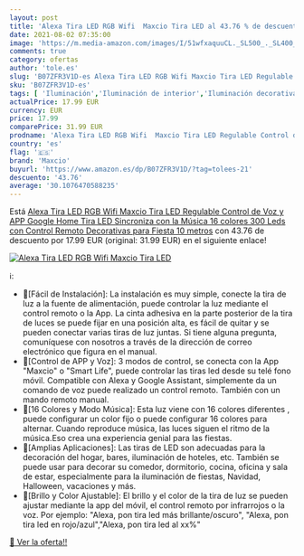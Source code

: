 ```yaml
---
layout: post
title: 'Alexa Tira LED RGB Wifi  Maxcio Tira LED al 43.76 % de descuento'
date: 2021-08-02 07:35:00
image: 'https://m.media-amazon.com/images/I/51wfxaquuCL._SL500_._SL400_.jpg'
comments: true
category: ofertas
author: 'tole.es'
slug: 'B07ZFR3V1D-es Alexa Tira LED RGB Wifi Maxcio Tira LED Regulable Control...'
sku: 'B07ZFR3V1D-es'
tags: [ 'Iluminación','Iluminación de interior','Iluminación decorativa y para usos específicos de interior','Tiras LED de interior','alexa','google','home','maxcio', ]
actualPrice: 17.99 EUR
currency: EUR
price: 17.99
comparePrice: 31.99 EUR
prodname: 'Alexa Tira LED RGB Wifi  Maxcio Tira LED Regulable Control de Voz y APP  Google Home Tira LED Sincroniza con la Música  16 colores 300 Leds con Control Remoto  Decorativas para Fiesta  10 metros'
country: 'es'
flag: '🇪🇸'
brand: 'Maxcio'
buyurl: 'https://www.amazon.es/dp/B07ZFR3V1D/?tag=tolees-21'
descuento: '43.76'
average: '30.1076470588235'
---
```


Está [Alexa Tira LED RGB Wifi  Maxcio Tira LED Regulable Control de Voz y APP  Google Home Tira LED Sincroniza con la Música  16 colores 300 Leds con Control Remoto  Decorativas para Fiesta  10 metros](https://www.amazon.es/dp/B07ZFR3V1D/?tag=tolees-21) con 43.76 de descuento por 17.99 EUR (original: 31.99 EUR) en el siguiente enlace!

[![Alexa Tira LED RGB Wifi  Maxcio Tira LED](https://m.media-amazon.com/images/I/51wfxaquuCL._SL500_._SL400_.jpg)](https://www.amazon.es/dp/B07ZFR3V1D/?tag=tolees-21)

ℹ️:

- 🎉[Fácil de Instalación]: La instalación es muy simple, conecte la tira de luz a la fuente de alimentación, puede controlar la luz mediante el control remoto o la App. La cinta adhesiva en la parte posterior de la tira de luces se puede fijar en una posición alta, es fácil de quitar y se pueden conectar varias tiras de luz juntas. Si tiene alguna pregunta, comuníquese con nosotros a través de la dirección de correo electrónico que figura en el manual.
- 🎁[Control de APP y Voz]: 3 modos de control, se conecta con la App "Maxcio" o "Smart Life", puede controlar las tiras led desde su telé fono móvil. Compatible con Alexa y Google Assistant, simplemente da un comando de voz puede realizado un control remoto. También con un mando remoto manual.
- 🎉[16 Colores y Modo Música]: Esta luz viene con 16 colores diferentes , puede configurar un color fijo o puede configurar 16 colores para alternar. Cuando reproduce música, las luces siguen el ritmo de la música.Eso crea una experiencia genial para las fiestas.
- 🎉[Amplias Aplicaciones]: Las tiras de LED son adecuadas para la decoración del hogar, bares, iluminación de hoteles, etc. También se puede usar para decorar su comedor, dormitorio, cocina, oficina y sala de estar, especialmente para la iluminación de fiestas, Navidad, Halloween, vacaciones y más.
- 🎉[Brillo y Color Ajustable]: El brillo y el color de la tira de luz se pueden ajustar mediante la app del móvil, el control remoto por infrarrojos o la voz. Por ejemplo: "Alexa, pon tira led más brillante/oscuro", "Alexa, pon tira led en rojo/azul","Alexa, pon tira led al xx%"

[🛒 Ver la oferta!!](https://www.amazon.es/dp/B07ZFR3V1D/?tag=tolees-21)
